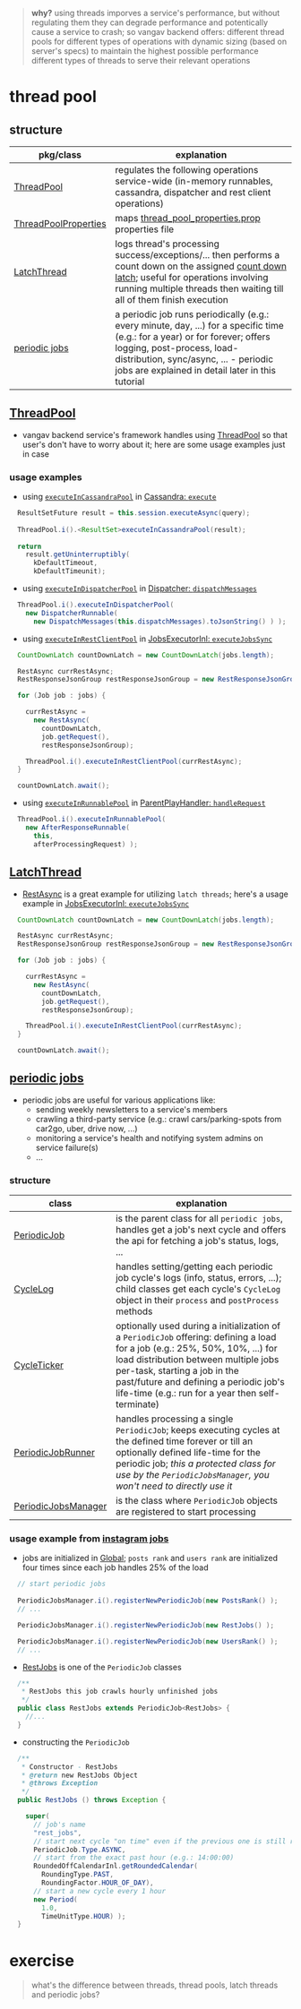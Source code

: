 
> **why?** using threads imporves a service's performance, but without regulating them they can degrade performance and potentically cause a service to crash; so vangav backend offers:
> different thread pools for different types of operations with dynamic sizing (based on server's specs) to maintain the highest possible performance
> different types of threads to serve their relevant operations

# thread pool

## structure

| pkg/class | explanation |
| ----- | ----------- |
| [ThreadPool](https://github.com/vangav/vos_backend/blob/master/src/com/vangav/backend/thread_pool/ThreadPool.java) | regulates the following operations service-wide (in-memory runnables, cassandra, dispatcher and rest client operations) |
| [ThreadPoolProperties](https://github.com/vangav/vos_backend/blob/master/src/com/vangav/backend/thread_pool/ThreadPoolProperties.java) | maps [thread_pool_properties.prop](https://github.com/vangav/vos_backend/blob/master/prop/thread_pool_properties.prop) properties file |
| [LatchThread](https://github.com/vangav/vos_backend/blob/master/src/com/vangav/backend/thread_pool/LatchThread.java) | logs thread's processing success/exceptions/... then performs a count down on the assigned [count down latch](https://docs.oracle.com/javase/7/docs/api/java/util/concurrent/CountDownLatch.html); useful for operations involving running multiple threads then waiting till all of them finish execution |
| [periodic jobs](https://github.com/vangav/vos_backend/tree/master/src/com/vangav/backend/thread_pool/periodic_jobs) | a periodic job runs periodically (e.g.: every minute, day, ...) for a specific time (e.g.: for a year) or for forever; offers logging, post-process, load-distribution, sync/async, ... - periodic jobs are explained in detail later in this tutorial |

## [ThreadPool](https://github.com/vangav/vos_backend/blob/master/src/com/vangav/backend/thread_pool/ThreadPool.java)

+ vangav backend service's framework handles using [ThreadPool](https://github.com/vangav/vos_backend/blob/master/src/com/vangav/backend/thread_pool/ThreadPool.java) so that user's don't have to worry about it; here are some usage examples just in case

### usage examples

+ using [`executeInCassandraPool`](https://github.com/vangav/vos_backend/blob/master/src/com/vangav/backend/thread_pool/ThreadPool.java#L192) in [Cassandra: `execute`](https://github.com/vangav/vos_backend/blob/master/src/com/vangav/backend/cassandra/Cassandra.java#L550)

```java
  ResultSetFuture result = this.session.executeAsync(query);
  
  ThreadPool.i().<ResultSet>executeInCassandraPool(result);
  
  return
    result.getUninterruptibly(
      kDefaultTimeout,
      kDefaultTimeunit);
```

+ using [`executeInDispatcherPool`](https://github.com/vangav/vos_backend/blob/master/src/com/vangav/backend/thread_pool/ThreadPool.java#L216) in [Dispatcher: `dispatchMessages`](https://github.com/vangav/vos_backend/blob/master/src/com/vangav/backend/dispatcher/Dispatcher.java#L212)

```java
  ThreadPool.i().executeInDispatcherPool(
    new DispatcherRunnable(
      new DispatchMessages(this.dispatchMessages).toJsonString() ) );
```

+ using [`executeInRestClientPool`](https://github.com/vangav/vos_backend/blob/master/src/com/vangav/backend/thread_pool/ThreadPool.java#L228) in [JobsExecutorInl: `executeJobsSync`](https://github.com/vangav/vos_backend/blob/master/src/com/vangav/backend/networks/jobs/JobsExecutorInl.java#L126)

```java
  CountDownLatch countDownLatch = new CountDownLatch(jobs.length);

  RestAsync currRestAsync;
  RestResponseJsonGroup restResponseJsonGroup = new RestResponseJsonGroup();

  for (Job job : jobs) {

    currRestAsync =
      new RestAsync(
        countDownLatch,
        job.getRequest(),
        restResponseJsonGroup);

    ThreadPool.i().executeInRestClientPool(currRestAsync);
  }

  countDownLatch.await();
```

+ using [`executeInRunnablePool`](https://github.com/vangav/vos_backend/blob/master/src/com/vangav/backend/thread_pool/ThreadPool.java#L180) in [ParentPlayHandler: `handleRequest`](https://github.com/vangav/vos_backend/blob/master/src/com/vangav/backend/play_framework/ParentPlayHandler.java#L392)

```java
  ThreadPool.i().executeInRunnablePool(
    new AfterResponseRunnable(
      this,
      afterProcessingRequest) );
```

## [LatchThread](https://github.com/vangav/vos_backend/blob/master/src/com/vangav/backend/thread_pool/LatchThread.java)

+ [RestAsync](https://github.com/vangav/vos_backend/blob/master/src/com/vangav/backend/networks/rest_client/RestAsync.java) is a great example for utilizing `latch threads`; here's a usage example in [JobsExecutorInl: `executeJobsSync`](https://github.com/vangav/vos_backend/blob/master/src/com/vangav/backend/networks/jobs/JobsExecutorInl.java#L113)

```java
  CountDownLatch countDownLatch = new CountDownLatch(jobs.length);

  RestAsync currRestAsync;
  RestResponseJsonGroup restResponseJsonGroup = new RestResponseJsonGroup();

  for (Job job : jobs) {

    currRestAsync =
      new RestAsync(
        countDownLatch,
        job.getRequest(),
        restResponseJsonGroup);

    ThreadPool.i().executeInRestClientPool(currRestAsync);
  }

  countDownLatch.await();
```

## [periodic jobs](https://github.com/vangav/vos_backend/tree/master/src/com/vangav/backend/thread_pool/periodic_jobs)

+ periodic jobs are useful for various applications like:
  + sending weekly newsletters to a service's members
  + crawling a third-party service (e.g.: crawl cars/parking-spots from car2go, uber, drive now, ...)
  + monitoring a service's health and notifying system admins on service failure(s)
  + ...

### structure

| class | explanation |
| ----- | ----------- |
| [PeriodicJob](https://github.com/vangav/vos_backend/blob/master/src/com/vangav/backend/thread_pool/periodic_jobs/PeriodicJob.java) | is the parent class for all `periodic jobs`, handles get a job's next cycle and offers the api for fetching a job's status, logs, ... |
| [CycleLog](https://github.com/vangav/vos_backend/blob/master/src/com/vangav/backend/thread_pool/periodic_jobs/CycleLog.java) | handles setting/getting each periodic job cycle's logs (info, status, errors, ...); child classes get each cycle's `CycleLog` object in their `process` and `postProcess` methods |
| [CycleTicker](https://github.com/vangav/vos_backend/blob/master/src/com/vangav/backend/thread_pool/periodic_jobs/CycleTicker.java) | optionally used during a initialization of a `PeriodicJob` offering: defining a load for a job (e.g.: 25%, 50%, 10%, ...) for load distribution between multiple jobs per-task, starting a job in the past/future and defining a periodic job's life-time (e.g.: run for a year then self-terminate) |
| [PeriodicJobRunner](https://github.com/vangav/vos_backend/blob/master/src/com/vangav/backend/thread_pool/periodic_jobs/PeriodicJobRunner.java) | handles processing a single `PeriodicJob`; keeps executing cycles at the defined time forever or till an optionally defined life-time for the periodic job; *this a protected class for use by the `PeriodicJobsManager`, you won't need to directly use it* |
| [PeriodicJobsManager](https://github.com/vangav/vos_backend/blob/master/src/com/vangav/backend/thread_pool/periodic_jobs/PeriodicJobsManager.java) | is the class where `PeriodicJob` objects are registered to start processing |

### usage example from [instagram jobs](https://github.com/vangav/vos_instagram_jobs)

+ jobs are initialized in [Global](https://github.com/vangav/vos_instagram_jobs/blob/master/app/Global.java); `posts rank` and `users rank` are initialized four times since each job handles 25% of the load

```java
  // start periodic jobs
        
  PeriodicJobsManager.i().registerNewPeriodicJob(new PostsRank() );
  // ...

  PeriodicJobsManager.i().registerNewPeriodicJob(new RestJobs() );

  PeriodicJobsManager.i().registerNewPeriodicJob(new UsersRank() );
  // ...
```

+ [RestJobs](https://github.com/vangav/vos_instagram_jobs/blob/master/app/com/vangav/vos_instagram_jobs/periodic_jobs/rest_jobs/RestJobs.java) is one of the `PeriodicJob` classes

```java
  /**
   * RestJobs this job crawls hourly unfinished jobs
   */
  public class RestJobs extends PeriodicJob<RestJobs> {
    //...
  }
```

+ constructing the `PeriodicJob`

```java
  /**
   * Constructor - RestJobs
   * @return new RestJobs Object
   * @throws Exception
   */
  public RestJobs () throws Exception {

    super(
      // job's name
      "rest_jobs",
      // start next cycle "on time" even if the previous one is still running
      PeriodicJob.Type.ASYNC,
      // start from the exact past hour (e.g.: 14:00:00)
      RoundedOffCalendarInl.getRoundedCalendar(
        RoundingType.PAST,
        RoundingFactor.HOUR_OF_DAY),
      // start a new cycle every 1 hour
      new Period(
        1.0,
        TimeUnitType.HOUR) );
  }
```

# exercise

> what's the difference between threads, thread pools, latch threads and periodic jobs?
